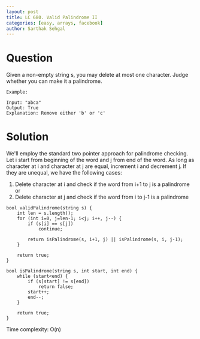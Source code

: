 ```yaml
---
layout: post
title: LC 680. Valid Palindrome II
categories: [easy, arrays, facebook]
author: Sarthak Sehgal
---
```


# Question
Given a non-empty string s, you may delete at most one character. Judge whether you can make it a palindrome.
```
Example:

Input: "abca"
Output: True
Explanation: Remove either 'b' or 'c'
```

# Solution
We'll employ the standard two pointer approach for palindrome checking. Let i start from beginning of the word and j from end of the word. As long as character at i and character at j are equal, increment i and decrement j. If they are unequal, we have the following cases:
1. Delete character at i and check if the word from i+1 to j is a palindrome or
2. Delete character at j and check if the word from i to j-1 is a palindrome

```
bool validPalindrome(string s) {
    int len = s.length();
    for (int i=0, j=len-1; i<j; i++, j--) {
        if (s[i] == s[j])
            continue;

        return isPalindrome(s, i+1, j) || isPalindrome(s, i, j-1);
    }
    
    return true;
}

bool isPalindrome(string s, int start, int end) {
    while (start<end) {
        if (s[start] != s[end])
            return false;
        start++;
        end--;
    }
    
    return true;
}
```
Time complexity: O(n)